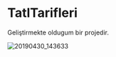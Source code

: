 # TatlTarifleri

Geliştirmekte oldugum bir projedir.

![20190430_143633](https://user-images.githubusercontent.com/33760141/56959385-ed59fa80-6b55-11e9-9dbb-6601db7a6606.gif)
